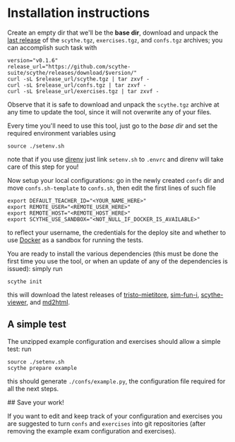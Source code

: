 # Installation instructions

Create an empty dir that we'll be the **base dir**, download and unpack the
[last release](https://github.com/scythe-suite/scythe/releases/latest) of the
`scythe.tgz`, `exercises.tgz`, and `confs.tgz` archives; you can accomplish such
task with

    version="v0.1.6"
    release_url="https://github.com/scythe-suite/scythe/releases/download/$version/"
    curl -sL $release_url/scythe.tgz | tar zxvf -
    curl -sL $release_url/confs.tgz | tar zxvf -
    curl -sL $release_url/exercises.tgz | tar zxvf -

Observe that it is safe to download and unpack the `scythe.tgz` archive at any
time to update the tool, since it will not overwrite any of your files.

Every time you'll need to use this tool, just go to the *base dir* and set the
required environment variables using

    source ./setenv.sh

note that if you use [direnv](https://direnv.net/) just link `setenv.sh` to
`.envrc` and direnv will take care of this step for you!

Now setup your local configurations: go in the newly created `confs` dir and
move `confs.sh-template` to `confs.sh`, then edit the first lines of such file

    export DEFAULT_TEACHER_ID="<YOUR_NAME_HERE>"
    export REMOTE_USER="<REMOTE_USER_HERE>"
    export REMOTE_HOST="<REMOTE_HOST_HERE>"
    export SCYTHE_USE_SANDBOX="<NOT_NULL_IF_DOCKER_IS_AVAILABLE>"

to reflect your username, the credentials for the deploy site and whether to use
[Docker](https://www.docker.com/) as a sandbox for running the tests.

You are ready to install the various dependencies (this must be done the first
time you use the tool, or when an update of any of the dependencies is issued):
simply run

    scythe init

this will download the latest releases of
[tristo-mietitore](https://github.com/scythe-suite/tristo-mietitore),
[sim-fun-i](https://github.com/scythe-suite/sim-fun-i),
[scythe-viewer](https://github.com/scythe-suite/scythe-viewer),  and
[md2html](https://github.com/scythe-suite/md2html).

## A simple test

The unzipped example configuration and exercises should allow a simple test: run

    source ./setenv.sh
    scythe prepare example

this should generate `./confs/example.py`, the configuration file required for
all the next steps.

## Save your work!

If you want to edit and keep track of your configuration and exercises you are
suggested to turn `confs` and `exercises` into git repositories (after removing
the example exam configuration and exercises).
